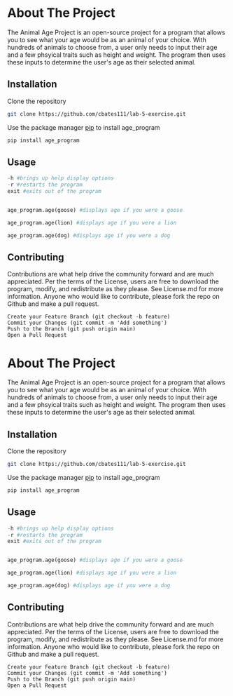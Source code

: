 # About The Project

The Animal Age Project is an open-source project for a program that allows you to see what your age would be as an animal of your choice.  With hundreds of animals to choose from, a user only needs to input their age and a few phsyical traits such as height and weight. The program then uses these inputs to determine the user's age as their selected animal.

## Installation

Clone the repository

```bash
git clone https://github.com/cbates111/lab-5-exercise.git 
```

Use the package manager [pip](https://pip.pypa.io/en/stable/) to install age_program

```bash
pip install age_program
```

## Usage

```python
-h #brings up help display options
-r #restarts the program
exit #exits out of the program


age_program.age(goose) #displays age if you were a goose

age_program.age(lion) #displays age if you were a lion

age_program.age(dog) #displays age if you were a dog
```

## Contributing
 Contributions are what help drive the community forward and are much appreciated. Per the terms of the License, users are free to download the program, modify, and redistribute as they please. See License.md for more information. Anyone who would like to contribute, please fork the repo on Github and make a pull request.


    Create your Feature Branch (git checkout -b feature)
    Commit your Changes (git commit -m 'Add something')
    Push to the Branch (git push origin main)
    Open a Pull Request





# About The Project

The Animal Age Project is an open-source project for a program that allows you to see what your age would be as an animal of your choice.  With hundreds of animals to choose from, a user only needs to input their age and a few phsyical traits such as height and weight. The program then uses these inputs to determine the user's age as their selected animal.

## Installation

Clone the repository

```bash
git clone https://github.com/cbates111/lab-5-exercise.git 
```

Use the package manager [pip](https://pip.pypa.io/en/stable/) to install age_program

```bash
pip install age_program
```

## Usage

```python
-h #brings up help display options
-r #restarts the program
exit #exits out of the program


age_program.age(goose) #displays age if you were a goose

age_program.age(lion) #displays age if you were a lion

age_program.age(dog) #displays age if you were a dog
```

## Contributing
 Contributions are what help drive the community forward and are much appreciated. Per the terms of the License, users are free to download the program, modify, and redistribute as they please. See License.md for more information. Anyone who would like to contribute, please fork the repo on Github and make a pull request.


    Create your Feature Branch (git checkout -b feature)
    Commit your Changes (git commit -m 'Add something')
    Push to the Branch (git push origin main)
    Open a Pull Request






